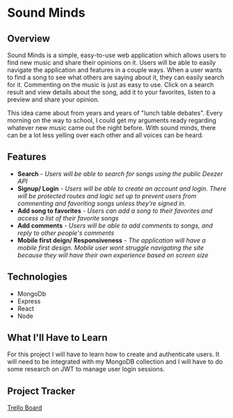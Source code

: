 <!-- # Project Outline

For this assignment, you will submit a high-level outline of your project. This can, and likely will, change over time. In particular, your mentor will provide direction and feedback to help sharpen your ideas. So don't worry if you feel unsure about some aspects of the outline or if you have to change some things later.

## Assignment Description

[Project Outline Assignment](https://education.launchcode.org/liftoff/modules/assignments/project-outline)

## Submission Instructions -->

# Sound Minds

## Overview

Sound Minds is a simple, easy-to-use web application which allows users to find new music and share their opinions on it.
Users will be able to easily navigate the application and features in a couple ways. When a user wants to find a song to see what others are saying about it, they can easily search for it. Commenting on the music is just as easy to use. Click on a search result and view details about the song, add it to your favorites, listen to a preview and share your opinion.

This idea came about from years and years of "lunch table debates". Every morning on the way to school, I could get my arguments ready regarding whatever new music came out the night before. With sound minds, there can be a lot less yelling over each other and all voices can be heard.

## Features

- **Search** - _Users will be able to search for songs using the public Deezer API_
- **Signup/ Login** - _Users will be able to create an account and login. There will be protected routes and logic set up to prevent users from commenting and favoriting songs unless they're signed in._
- **Add song to favorites** - _Users can add a song to their favorites and access a list of their favorite songs_
- **Add comments** - _Users will be able to add comments to songs, and reply to other people's comments_
- **Mobile first deign/ Responsiveness** - _The application will have a mobile first design. Mobile user wont struggle navigating the site because they will have their own experience based on screen size_

## Technologies

- MongoDb
- Express
- React
- Node

## What I'll Have to Learn

For this project I will have to learn how to create and authenticate users. It will need to be integrated with my MongoDB collection and I will have to do some research on JWT to manage user login sessions.

## Project Tracker

[Trello Board](https://trello.com/b/fwTLK890/sound-minds)
